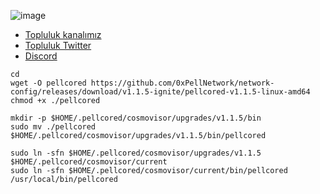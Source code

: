 


![image](https://github.com/user-attachments/assets/92f91289-34af-46ec-a9dc-54e45924d356)



 * [Topluluk kanalımız](https://t.me/corenodechat)<br>
 * [Topluluk Twitter](https://twitter.com/corenodeHQ)<br>
 * [Discord](https://discord.com/invite/0glabs)<br>


```
cd
wget -O pellcored https://github.com/0xPellNetwork/network-config/releases/download/v1.1.5-ignite/pellcored-v1.1.5-linux-amd64
chmod +x ./pellcored
```
```
mkdir -p $HOME/.pellcored/cosmovisor/upgrades/v1.1.5/bin
sudo mv ./pellcored $HOME/.pellcored/cosmovisor/upgrades/v1.1.5/bin/pellcored
```
```
sudo ln -sfn $HOME/.pellcored/cosmovisor/upgrades/v1.1.5 $HOME/.pellcored/cosmovisor/current
sudo ln -sfn $HOME/.pellcored/cosmovisor/current/bin/pellcored /usr/local/bin/pellcored
```
